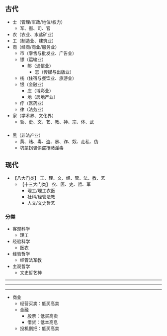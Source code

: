 ## 古代
- 士（管理/军政/地位/权力）
  - 军、衙、司、官
- 农（农业、水盐矿业）
- 工（制造业、建筑业）
- 商（经商/商业/服务业）
  - 市（零售与批发业、广告业） 
  - 镖（运输业）
    - 邮（通信业）
      - 志（传媒与出版业）
  - 栈（住宿与餐饮业、旅游业）
  - 银（金融业）
    - 庄（博彩业）
    - 地（房地产业）
  - 疗（医药业）
  - 律（法务业）
- 家（学术界、文化界）
  - 哲、史、文、艺、教、神、宗、体、武
###
- 黑（非法产业）
  - 黄、赌、毒、盗、暴、诈、奴、走私、伪
  - 坑蒙拐骗偷盗抢赌淫毒

## 现代
- 【八大门类】 工、理、文、经、管、法、教、艺
  - 【十三大门类】 农、医、史、哲、军
    - 理工/理工农医
    - 社科/经管法教
    - 人文/文史哲艺
### 分类
- 客观科学
    - 理工
- 经验科学
    - 医农
- 经验哲学
    - 经管法军教
- 主观哲学
    - 文史哲艺神

---
---
---
- 商业
  - 经营买卖：低买高卖
  - 金融
    - 股票：低买高卖
    - 借贷：低本高息
  - 投机倒把：低买高卖
